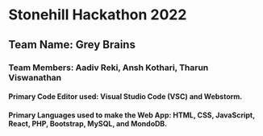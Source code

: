 # Stonehill Hackathon 2022
## Team Name: Grey Brains
### Team Members: Aadiv Reki, Ansh Kothari, Tharun Viswanathan

#### Primary Code Editor used: Visual Studio Code (VSC) and Webstorm. 
#### Primary Languages used to make the Web App: HTML, CSS, JavaScript, React, PHP, Bootstrap, MySQL, and MondoDB. 

